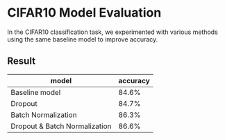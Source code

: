 # CIFAR10 Model Evaluation

In the CIFAR10 classification task, we experimented with various methods using the same baseline model to improve accuracy.

## Result

| model                         | accuracy |
| ----------------------------- | -------- |
| Baseline model                | 84.6%    |
| Dropout                       | 84.7%    |
| Batch Normalization           | 86.3%    |
| Dropout & Batch Normalization | 86.6%    |